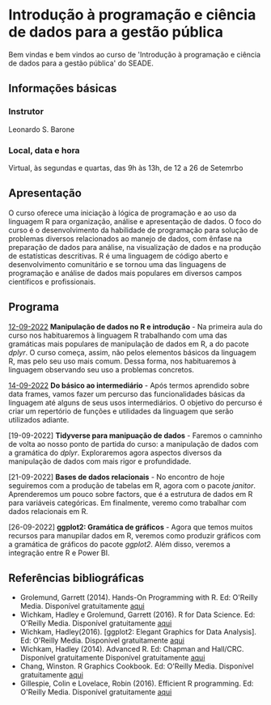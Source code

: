 # Introdução à programação e ciência de dados para a gestão pública

Bem vindas e bem vindos ao curso de 'Introdução à programação e ciência de dados para a gestão pública' do SEADE.

## Informações básicas

### Instrutor

Leonardo S. Barone

### Local, data e hora

Virtual, às segundas e quartas, das 9h às 13h, de 12 a 26 de Setemrbo

## Apresentação

O curso oferece uma iniciação à lógica de programação e ao uso da linguagem R para organização, análise e apresentação de dados. O foco do curso é o desenvolvimento da habilidade de programação para solução de problemas diversos relacionados ao manejo de dados, com ênfase na preparação de dados para análise, na visualização de dados e na produção de estatísticas descritivas. R é uma linguagem de código aberto e desenvolvimento comunitário e se tornou uma das linguagens de programação e análise de dados mais populares em diversos campos científicos e profissionais.

## Programa

[12-09-2022](https://github.com/seade-R/egesp-seade-intro-programacao/blob/master/class/class-01.md) __Manipulação de dados no R e introdução__ - Na primeira aula do curso nos habituaremos à linguagem R trabalhando com uma das gramáticas mais populares de manipulação de dados em R, a do pacote _dplyr_. O curso começa, assim, não pelos elementos básicos da linguagem R, mas pelo seu uso mais comum. Dessa forma, nos habituaremos à linguagem observando seu uso a problemas concretos.

[14-09-2022](https://github.com/seade-R/egesp-seade-intro-programacao/blob/master/class/class-02.md) __Do básico ao intermediário__ - Após termos aprendido sobre data frames, vamos fazer um percurso das funcionalidades básicas da linguagem até alguns de seus usos intermediários. O objetivo do percurso é criar um repertório de funções e utilidades da linguagem que serão utilizados adiante.

[19-09-2022] __Tidyverse para manipuação de dados__ - Faremos o camninho de volta ao nosso ponto de partida do curso: a manipulação de dados com a gramática do _dplyr_. Exploraremos agora aspectos diversos da manipulação de dados com mais rigor e profundidade.

[21-09-2022] __Bases de dados relacionais__ - No encontro de hoje seguiremos com a produção de tabelas em R, agora com o pacote _janitor_. Aprenderemos um pouco sobre factors, que é a estrutura de dados em R para variáveis categóricas. Em finalmente, veremo como trabalhar com dados relacionais em R.

[26-09-2022] __ggplot2: Gramática de gráficos__ - Agora que temos muitos recursos para manupilar dados em R, veremos como produzir gráficos com a gramática de gráficos do pacote _ggplot2_. Além disso, veremos a integração entre R e Power BI.

## Referências bibliográficas

- Grolemund, Garrett (2014). Hands-On Programming with R. Ed: O'Reilly Media.  Disponível gratuitamente [aqui](https://rstudio-education.github.io/hopr/)
- Wichkam, Hadley e Grolemund, Garrett (2016). R for Data Science. Ed: O'Reilly Media. Disponível gratuitamente [aqui](http://r4ds.had.co.nz/data-visualisation.html)
- Wichkam, Hadley(2016). [ggplot2: Elegant Graphics for Data Analysis]. Ed: O'Reilly Media. Disponível gratuitamente [aqui](https://ggplot2-book.org/)
- Wichkam, Hadley (2014). Advanced R. Ed: Chapman and Hall/CRC. Disponível gratuitamente Disponível gratuitamente [aqui](http://adv-r.had.co.nz/)
- Chang, Winston. R Graphics Cookbook. Ed: O'Reilly Media. Disponível gratuitamente [aqui](https://r-graphics.org/index.html)
- Gillespie, Colin e Lovelace, Robin (2016). Efficient R programming. Ed: O'Reilly Media. Disponível gratuitamente [aqui](https://csgillespie.github.io/efficientR/)
